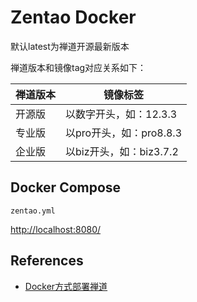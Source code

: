 # Zentao Docker

默认latest为禅道开源最新版本

禅道版本和镜像tag对应关系如下：

禅道版本 | 镜像标签
---|---
开源版 | 以数字开头，如：12.3.3
专业版 | 以pro开头，如：pro8.8.3
企业版 | 以biz开头，如：biz3.7.2

## Docker Compose
`zentao.yml`

[http://localhost:8080/](http://localhost:8080/)

## References
- [Docker方式部署禅道](https://www.zentao.net/book/zentaopmshelp/405.html)